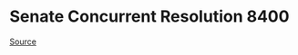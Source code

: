 # Senate Concurrent Resolution 8400

[Source](http://lawfilesext.leg.wa.gov/biennium/2021-22/Xml/Bills/Senate%20Concurrent%20Resolutions/8400.xml)